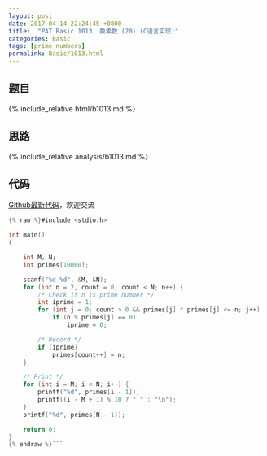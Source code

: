 ```yaml
---
layout: post
date: 2017-04-14 22:24:45 +0800
title:  "PAT Basic 1013. 数素数 (20) (C语言实现)"
categories: Basic
tags: [prime numbers]
permalink: Basic/1013.html
---
```


## 题目

{% include_relative html/b1013.md %}

## 思路

{% include_relative analysis/b1013.md %}

## 代码

[Github最新代码](https://github.com/OliverLew/PAT/blob/master/PATBasic/1013.c)，欢迎交流

```c
{% raw %}#include <stdio.h>

int main()
{

	int M, N;
	int primes[10000];

	scanf("%d %d", &M, &N);
	for (int n = 2, count = 0; count < N; n++) {
		/* Check if n is prime number */
		int iprime = 1;
		for (int j = 0; count > 0 && primes[j] * primes[j] <= n; j++)
			if (n % primes[j] == 0)
				iprime = 0;

		/* Record */
		if (iprime)
			primes[count++] = n;
	}

	/* Print */
	for (int i = M; i < N; i++) {
		printf("%d", primes[i - 1]);
		printf((i - M + 1) % 10 ? " " : "\n");
	}
	printf("%d", primes[N - 1]);

	return 0;
}
{% endraw %}```